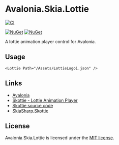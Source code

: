 # Avalonia.Skia.Lottie

[![CI](https://github.com/wieslawsoltes/Avalonia.Skia.Lottie/actions/workflows/build.yml/badge.svg)](https://github.com/wieslawsoltes/Avalonia.Skia.Lottie/actions/workflows/build.yml)

[![NuGet](https://img.shields.io/nuget/v/Avalonia.Skia.Lottie.svg)](https://www.nuget.org/packages/Avalonia.Skia.Lottie)
[![NuGet](https://img.shields.io/nuget/dt/Avalonia.Skia.Lottie.svg)](https://www.nuget.org/packages/Avalonia.Skia.Lottie)

A lottie animation player control for Avalonia.

## Usage

```xaml
<Lottie Path="/Assets/LottieLogo1.json" />
```

## Links

- [Avalonia](https://avaloniaui.net/)
- [Skottie - Lottie Animation Player](https://skia.org/docs/user/modules/skottie/)
- [Skottie source code](https://skia.org/docs/user/modules/skottie/)
- [SkiaSharp.Skottie](https://www.nuget.org/packages/SkiaSharp.Skottie)

## License

Avalonia.Skia.Lottie is licensed under the [MIT license](LICENSE.TXT).
